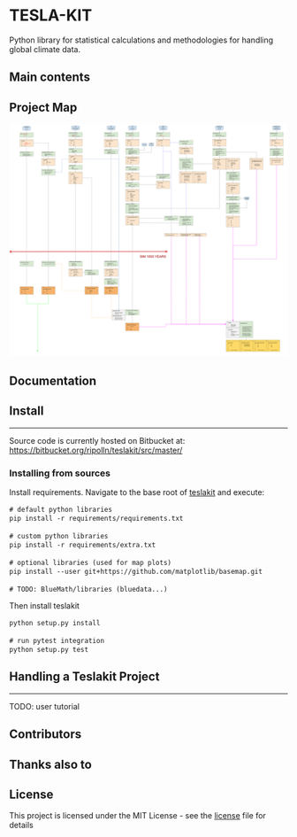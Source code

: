 # TESLA-KIT 

Python library for statistical calculations and methodologies for handling global climate data.

## Main contents


## Project Map

![picture](docs/img/map.svg)

## Documentation


## Install 
- - -

Source code is currently hosted on Bitbucket at: https://bitbucket.org/ripolln/teslakit/src/master/

### Installing from sources

Install requirements. Navigate to the base root of [teslakit](./) and execute:


```
# default python libraries 
pip install -r requirements/requirements.txt

# custom python libraries 
pip install -r requirements/extra.txt

# optional libraries (used for map plots)
pip install --user git+https://github.com/matplotlib/basemap.git

# TODO: BlueMath/libraries (bluedata...)
```

Then install teslakit

```
python setup.py install

# run pytest integration
python setup.py test
```



## Handling a Teslakit Project 
- - -

TODO: user tutorial 

## Contributors


## Thanks also to


## License

This project is licensed under the MIT License - see the [license](LICENSE.txt) file for details




